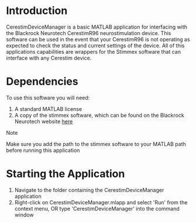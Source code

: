 # Introduction
CerestimDeviceManager is a basic MATLAB application for interfacing with the Blackrock Neurotech CerestimR96 neurostimulation device. This software can be used in the event that your CerestimR96 is not operating as expected to check the status and current settings of the device. All of this applications capabilities are wrappers for the Stimmex software that can interface with any Cerestim device.

# Dependencies
To use this software you will need:
1. A standard MATLAB license
2. A copy of the stimmex software, which can be found on the Blackrock Neurotech website [here](https://blackrockneurotech.com/products/cerestim-human/)
>[!NOTE]
>Make sure you add the path to the stimmex software to your MATLAB path before running this application

# Starting the Application
1. Navigate to the folder containing the CerestimDeviceManager application
2. Right-click on CerestimDeviceManager.mlapp and select 'Run' from the context menu, OR type 'CerestimDeviceManager' into the command window
